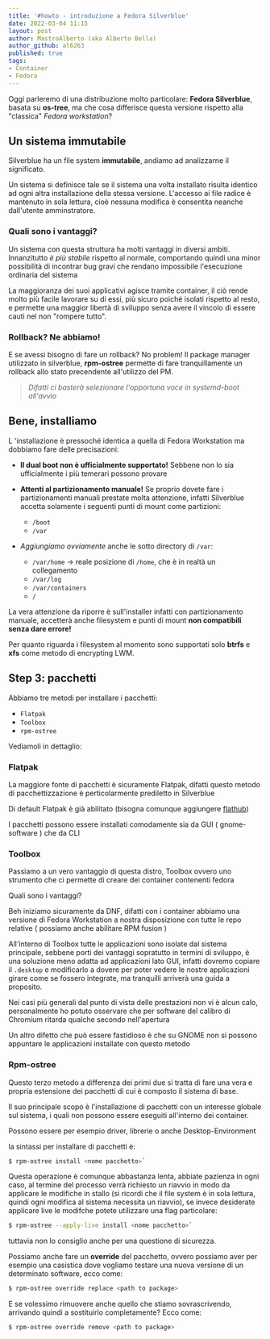 ```yaml
---
title: '#howto - introduzione a Fedora Silverblue'
date: 2022-03-04 11:15
layout: post 
author: MastroAlberto (aka Alberto Bella) 
author_github: al6263
published: true
tags:
- Container
- Fedora
---
```


Oggi parleremo di una distribuzione molto particolare: **Fedora Silverblue**, basata su **os-tree**, ma che cosa differisce questa versione rispetto alla "classica" *Fedora workstation*?

## Un sistema immutabile

Silverblue ha un file system **immutabile**, andiamo ad analizzarne il significato.  

Un sistema si definisce tale se il sistema una volta installato risulta identico ad ogni altra installazione della stessa versione. 
L'accesso ai file radice è mantenuto in sola lettura, cioè nessuna modifica è consentita neanche dall'utente amminstratore.

### Quali sono i vantaggi?

Un sistema con questa struttura ha molti vantaggi in diversi ambiti.  
Innanzitutto *è più stabile* rispetto al normale, comportando quindi una minor possibilità di incontrar bug gravi che rendano impossibile l'esecuzione ordinaria del sistema

La maggioranza dei suoi applicativi agisce tramite container, il ciò rende molto più facile lavorare su di essi, più sicuro poiché isolati rispetto al resto, e permette una maggior libertà di sviluppo senza avere il vincolo di essere cauti nel non "rompere tutto".

### Rollback? Ne abbiamo!

E se avessi bisogno di fare un rollback? No problem! 
Il package manager utilizzato in silverblue, **rpm-ostree** permette di fare tranquillamente un rollback allo stato precendente all'utilizzo del PM.

> *Difatti ci basterà selezionare l'opportuna voce in systemd-boot all'avvio*



## Bene, installiamo

L 'installazione è pressoché identica a quella di Fedora Workstation ma dobbiamo fare delle precisazioni:

- **Il dual boot non è ufficialmente supportato!** Sebbene non lo sia ufficialmente i più temerari possono provare

- **Attenti al partizionamento manuale!** Se proprio  dovete fare i partizionamenti manuali prestate molta attenzione, infatti Silverblue accetta solamente i seguenti punti di mount come partizioni: 
  - `/boot`
  - `/var`

- *Aggiungiamo ovviamente* anche le sotto directory di `/var`:

   - `/var/home`  -> reale posizione di `/home`, che è in realtà un collegamento
   - `/var/log`
   - `/var/containers`
   - `/`

La vera attenzione da riporre è sull'installer infatti con partizionamento manuale, accetterà anche filesystem e punti di mount **non compatibili senza dare errore!**

Per quanto riguarda i filesystem al momento sono supportati solo **btrfs** e **xfs** come metodo di encrypting LWM.



## Step 3: pacchetti

Abbiamo tre metodi per installare i pacchetti:

- `Flatpak`
- `Toolbox`
- `rpm-ostree`

Vediamoli in dettaglio:



### Flatpak

La maggiore fonte di pacchetti è sicuramente Flatpak, difatti questo metodo di pacchettizzazione è perticolarmente prediletto in Silverblue 

Di default Flatpak è già abilitato (bisogna comunque aggiungere [flathub](https://linuxhub.it/articles/howto-installazione-di-flatpak-e-configurazione-di-flathub/))

I pacchetti possono essere installati comodamente sia da GUI ( gnome-software ) che da CLI 

### Toolbox

Passiamo a un vero vantaggio di questa distro, Toolbox ovvero uno strumento che ci permette di creare dei container contenenti fedora 

Quali sono i vantaggi? 

Beh iniziamo sicuramente da DNF, difatti con i container abbiamo una versione di Fedora Workstation a nostra disposizione con tutte le repo relative ( possiamo anche abilitare RPM fusion )

All'interno di Toolbox tutte le applicazioni sono isolate dal sistema principale, sebbene porti dei vantaggi sopratutto in termini di sviluppo, è una soluzione meno adatta ad applicazioni lato GUI, infatti dovremo copiare il `.desktop` e modificarlo a dovere per poter vedere le nostre applicazioni girare come se fossero integrate, ma tranquilli arriverà una guida a proposito. 

Nei casi più generali dal punto di vista delle prestazioni non vi è alcun calo, personalmente ho potuto osservare che per software del calibro di Chromium ritarda qualche secondo nell'apertura

Un altro difetto che può essere fastidioso è che su GNOME non si possono appuntare le applicazioni installate con questo metodo

### Rpm-ostree

Questo terzo metodo a differenza dei primi due si tratta di fare una vera e propria estensione dei pacchetti di cui è composto il sistema di base.

Il suo principale scopo è l'installazione di pacchetti con un interesse globale sul sistema, i quali non possono essere eseguiti all'interno dei container.

Possono essere per esempio driver, librerie o anche Desktop-Environment

la sintassi per installare di pacchetti è: 

```bash
$ rpm-ostree install <nome pacchetto>`
```

Questa operazione è comunque abbastanza lenta, abbiate pazienza in ogni caso, al termine del processo verrà richiesto un riavvio in modo da applicare le modifiche in stallo (si ricordi che il file system è in sola lettura, quindi ogni modifica al sistema necessita un riavvio), se invece desiderate applicare live le modifche potete utilizzare una flag particolare:

```bash
$ rpm-ostree --apply-live install <nome pacchetto>` 
```

tuttavia non lo consiglio anche per una questione di sicurezza.

Possiamo anche fare un **override** del pacchetto, ovvero possiamo aver per esempio una casistica dove vogliamo testare una nuova versione di un determinato software, ecco come:

```bash
$ rpm-ostree override replace <path to package>
```

E se volessimo rimuovere anche quello che stiamo sovrascrivendo, arrivando quindi a sostituirlo completamente? Ecco come:

```bash
$ rpm-ostree override remove <path to package>
```
